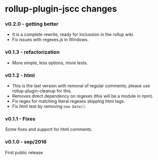 # rollup-plugin-jscc changes

### v0.2.0 - getting better
- It is a complete rewrite, ready for inclussion in the rollup wiki.
- Fix issues with regexes.js in Windows.

### v0.1.3 - refactorization
- More simple, less options, more tests.

### v0.1.2 - html
- This is the last version with removal of regular comments, please use rollup-plugin-cleanup for this.
- Removes direct dependency on regexes (this will be a module in npm).
- Fix regex for matching literal regexes skipping html tags.
- Fix html test by removing `new Date()`.

### v0.1.1 - Fixes
Some fixes and support for html comments.

### v0.1.0 - sep/2016
First public release
